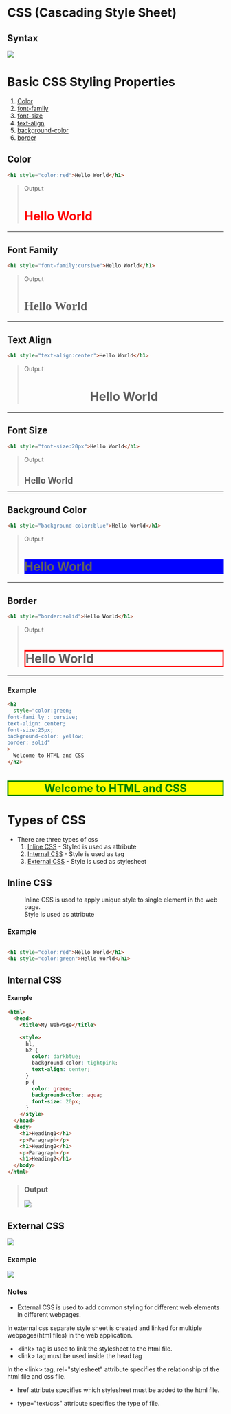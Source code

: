 # CSS (Cascading Style Sheet)

## Syntax

![](syntax.PNG)

# Basic CSS Styling Properties

1. [Color](#color)
1. [font-family](#font-family)
1. [font-size](#font-size)
1. [text-align](#text-align)
1. [background-color](#background-color)
1. [border](#border)

## Color

```html
<h1 style="color:red">Hello World</h1>
```

> Output
>
> <h1 Style="color:red">Hello World</h1>

---

## Font Family

```html
<h1 style="font-family:cursive">Hello World</h1>
```

> Output
>
> <h1 Style="font-family:cursive">Hello World</h1>

---

## Text Align

```html
<h1 style="text-align:center">Hello World</h1>
```

> Output
>
> <h1 Style="text-align:center">Hello World</h1>

---

## Font Size

```html
<h1 style="font-size:20px">Hello World</h1>
```

> Output
>
> <h1 Style="font-size:20px">Hello World</h1>

---

## Background Color

```html
<h1 style="background-color:blue">Hello World</h1>
```

> Output
>
> <h1 Style="background-color:blue">Hello World</h1>

---

## Border

```html
<h1 style="border:solid">Hello World</h1>
```

> Output
>
> <h1 Style="border:solid red">Hello World</h1>

---

### Example

```html
<h2
  style="color:green;
font-fami ly : cursive;
text-align: center;
font-size:25px;
background-color: yellow;
border: solid"
>
  Welcome to HTML and CSS
</h2>
```

<h2
  style="color:green;
font-fami ly : cursive;
text-align: center;
font-size:25px;
background-color: yellow;
border: solid"
>
  Welcome to HTML and CSS
</h2>

# Types of CSS

- There are three types of css
  1. [Inline CSS](#inline-css) - Styled is used as attribute
  1. [Internal CSS](#internal-css) - Style is used as tag
  1. [External CSS](#external-css) - Style is used as stylesheet

## Inline CSS

<dd>Inline CSS is used to apply unique style to single element in the web page.
    <br>Style is used as attribute
</dd>
    
### Example
```html

<h1 style="color:red">Hello World</h1>
<h1 style="color:green">Hello World</h1>
```

## Internal CSS

#### Example

```html
<html>
  <head>
    <title>My WebPage</title>

    <style>
      hl,
      h2 {
        color: darkbtue;
        background—color: tightpink;
        text-align: center;
      }
      p {
        color: green;
        background-color: aqua;
        font-size: 20px;
      }
    </style>
  </head>
  <body>
    <h1>Heading1</h1>
    <p>Paragraph</p>
    <h1>Heading2</h1>
    <p>Paragraph</p>
    <h1>Heading2</h1>
  </body>
</html>
```

> ### Output
>
> ![](internal.PNG)

## External CSS

![](external%20css.PNG)

### Example

![](homepage.PNG)

### Notes

- External CSS is used to add common styling for different web elements in different webpages.

In external css separate style sheet is created and linked for multiple webpages(html files) in the web application.

- \<link> tag is used to link the stylesheet to the html file.
- \<link> tag must be used inside the head tag

In the \<link> tag, rel="stylesheet" attribute specifies the relationship of the html file and css file.

- href attribute specifies which stylesheet must be added to the html file.

- type="text/css" attribute specifies the type of file.
